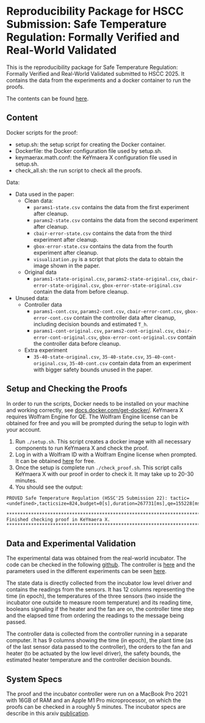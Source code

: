 # Reproducibility Package for HSCC Submission: Safe Temperature Regulation: Formally Verified and Real-World Validated

This is the reproducibility package for Safe Temperature Regulation: Formally Verified and Real-World Validated submitted to HSCC 2025.
It contains the data from the experiments and a docker container to run the proofs.

The contents can be found [here](https://github.com/cisasam/SafeTemperatureReproducibilityHSCC2025).

## Content
Docker scripts for the proof:
- setup.sh: the setup script for creating the Docker container.
- Dockerfile: the Docker configuration file used by setup.sh.
- keymaerax.math.conf: the KeYmaera X configuration file used in setup.sh.
- check_all.sh: the run script to check all the proofs.

Data:
- Data used in the paper:
  - Clean data:
    - `params1-state.csv` contains the data from the first experiment after cleanup.
    - `params2-state.csv` contains the data from the second experiment after cleanup. 
    - `cbair-error-state.csv` contains the data from the third experiment after cleanup.
    - `gbox-error-state.csv` contains the data from the fourth experiment after cleanup.
    - `visualization.py` is a script that plots the data to obtain the image shown in the paper.
  - Original data 
    - `params1-state-original.csv`, `params2-state-original.csv`, `cbair-error-state-original.csv`, `gbox-error-state-original.csv` contain the data from before cleanup.
- Unused data:
  - Controller data 
    - `params1-cont.csv`, `params2-cont.csv`, `cbair-error-cont.csv`, `gbox-error-cont.csv` contain the controller data after cleanup, including decision bounds and estimated `T_h`.
    - `params1-cont-original.csv`, `params2-cont-original.csv`, `cbair-error-cont-original.csv`, `gbox-error-cont-original.csv` contain the controller data before cleanup.
  - Extra experiment
    - `35-40-state-original.csv`, `35-40-state.csv`, `35-40-cont-original.csv`, `35-40-cont.csv` contain data from an experiment with bigger safety bounds unused in the paper.

## Setup and Checking the Proofs

In order to run the scripts, Docker needs to be installed on your machine and working correctly, see [docs.docker.com/get-docker/](https://docs.docker.com/get-docker/). KeYmaera X requires Wolfram Engine for QE. The Wolfram Engine license can be obtained for free and you will be prompted during the setup to login with your account.

1. Run `./setup.sh`. This script creates a docker image with all necessary components to run KeYmaera X and check the proof.
2. Log in with a Wolfram ID with a Wolfram Engine license when prompted. It can be obtained [here](https://wolfram.com/engine/free-license) for free.
3. Once the setup is complete run `./check_proof.sh`. This script calls KeYmaera X with our proof in order to check it. It may take up to 20-30 minutes.
4. You should see the output:
```
PROVED Safe Temperature Regulation (HSSC'25 Submission 22): tactic=<undefined>,tacticsize=824,budget=0[s],duration=267731[ms],qe=155228[ms],rcf=0,steps=156215

*******************************************************************************
Finished checking proof in KeYmaera X.
*******************************************************************************
```

## Data and Experimental Validation
The experimental data was obtained from the real-world incubator. The code can be checked in the following [github](https://github.com/cisasam/incubator_kyx_safe). The controller is [here](https://github.com/cisasam/incubator_kyx_safe/blob/master/software/incubator/physical_twin/controller_from_kyx.py) and the parameters used in the different experiments can be seen [here](https://github.com/cisasam/incubator_kyx_safe/blob/master/software/startup.conf).

The state data is directly collected from the incubator low level driver and contains the readings from the sensors. It has 12 columns representing the time (in epoch), the temperatures of the three sensors (two inside the incubator one outside to measure room temperature) and its reading time, booleans signaling if the heater and the fan are on, the controller time step and the elapsed time from ordering the readings to the message being passed. 

The controller data is collected from the controller running in a separate computer. It has 9 columns showing the time (in epoch), the plant time (as of the last sensor data passed to the controller), the orders to the fan and heater (to be actuated by the low level driver), the safety bounds, the estimated heater temperature and the controller decision bounds.


## System Specs
The proof and the incubator controller were run on a MacBook Pro 2021 with 16GB of RAM and an Apple M1 Pro microprocessor, on which the proofs can be checked in a roughly 5 minutes. The incubator specs are describe in this arxiv [publication](https://arxiv.org/abs/2102.10390).
